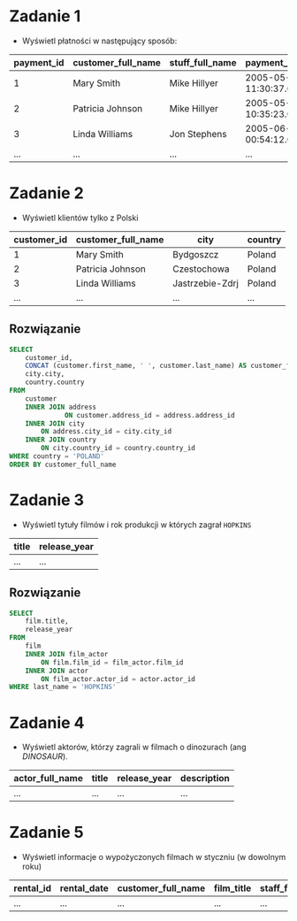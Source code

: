 # Zadanie 1

- Wyświetl płatności w następujący sposób:

| payment_id | customer_full_name | stuff_full_name | payment_date | amount |
| ---- | ---- | ---- | ---- | ---- |
| 1 | Mary Smith | Mike Hillyer | 2005-05-25 11:30:37.000 | 2.99 |
| 2 | Patricia Johnson | Mike Hillyer  | 2005-05-28 10:35:23.000 | 0.99 |
| 3 | Linda Williams | Jon Stephens | 2005-06-15 00:54:12.000 | 5.99 |
| ... | ... | ... | ... | ... |

# Zadanie 2

- Wyświetl klientów tylko z Polski

| customer_id | customer_full_name | city | country |
| ---- | ---- | ---- | ---- |
| 1 | Mary Smith | Bydgoszcz | Poland |
| 2 | Patricia Johnson | Czestochowa | Poland |
| 3 | Linda Williams | Jastrzebie-Zdrj | Poland |
| ... | ... | ... | ... |

## Rozwiązanie
```sql
SELECT
	customer_id,
	CONCAT (customer.first_name, ' ', customer.last_name) AS customer_full_name,
	city.city,
	country.country
FROM
	customer
	INNER JOIN address
              ON customer.address_id = address.address_id
	INNER JOIN city
		ON address.city_id = city.city_id
	INNER JOIN country
		ON city.country_id = country.country_id
WHERE country = 'POLAND'
ORDER BY customer_full_name
```

# Zadanie 3
- Wyświetl tytuły filmów i rok produkcji w których zagrał `HOPKINS`

| title | release_year |
| ---- | ---- |
| ... | ... | 

## Rozwiązanie
```sql
SELECT
	film.title,
	release_year
FROM
	film
	INNER JOIN film_actor
		ON film.film_id = film_actor.film_id
	INNER JOIN actor
		ON film_actor.actor_id = actor.actor_id
WHERE last_name = 'HOPKINS'
```

# Zadanie 4
- Wyświetl aktorów, którzy zagrali w filmach o dinozurach (ang _DINOSAUR_).

| actor_full_name | title | release_year | description |
| ---- | ---- | ---- | ---- |
| ... | ... | ... | ... |



# Zadanie 5

- Wyświetl informacje o wypożyczonych filmach w styczniu (w dowolnym roku)

| rental_id | rental_date | customer_full_name | film_title | staff_full_name |
| ---- | ---- | ---- | ---- | ---- |
| ... | ... | ... | ... | ... |
